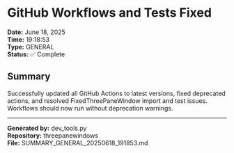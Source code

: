 # GitHub Workflows and Tests Fixed

**Date:** June 18, 2025  
**Time:** 19:18:53  
**Type:** GENERAL  
**Status:** ✅ Complete

## Summary

Successfully updated all GitHub Actions to latest versions, fixed deprecated actions, and resolved FixedThreePaneWindow import and test issues. Workflows should now run without deprecation warnings.

---

**Generated by:** dev_tools.py  
**Repository:** threepanewindows  
**File:** SUMMARY_GENERAL_20250618_191853.md
